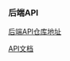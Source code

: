###  后端API

[后端API仓库地址]([https://gitlab.com/Binaryify/neteasecloudmusicapi])

[API文档](https://binaryify.github.io/NeteaseCloudMusicApi/#/)


